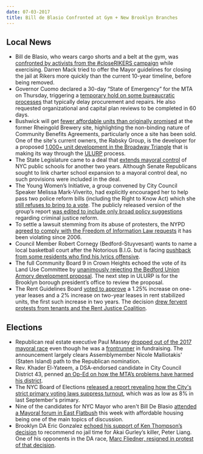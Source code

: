 ```yaml
---
date: 07-03-2017
title: Bill de Blasio Confronted at Gym + New Brooklyn Branches
---
```


## Local News
* Bill de Blasio, who wears cargo shorts and a belt at the gym, was [confronted by activists from the #closeRIKERS campaign](https://www.dnainfo.com/new-york/20170630/park-slope/de-blasio-close-rikers-protesters-gym) while exercising. Darren Mack tried to offer the Mayor guidelines for closing the jail at Rikers more quickly than the current 10-year timeline, before being removed.
* Governor Cuomo declared a 30-day “State of Emergency” for the MTA on Thursday, triggering a [temporary hold on some bureaucratic processes](http://nymag.com/daily/intelligencer/2017/06/what-does-cuomos-mta-state-of-emergency-really-mean.html) that typically delay procurement and repairs. He also requested organizational and capital plan reviews to be completed in 60 days.
* Bushwick will get [fewer affordable units than originally promised](https://www.dnainfo.com/new-york/20170626/bushwick/hpd-housing-affordable-housing-law-department-bushwick-rheingold) at the former Rheingold Brewery site, highlighting the non-binding nature of Community Benefits Agreements, particularly once a site has been sold. One of the site's current owners, the Rabsky Group, is the developer for a proposed [1,000+ unit development in the Broadway Triangle](https://www.dnainfo.com/new-york/20170615/williamsburg/pfizer-affordable-housing-jewish-hispanic-ethnic-tension) that is making its way through the [ULURP](https://citylimits.org/zonein/ulurp-explained/) process.
* The State Legislature came to a deal that [extends mayoral control](https://www.chalkbeat.org/posts/ny/2017/06/29/state-reaches-deal-on-mayoral-control-giving-mayor-bill-de-blasio-a-two-year-extension/) of NYC public schools for another two years. Although Senate Republicans sought to link charter school expansion to a mayoral control deal, no such provisions were included in the deal.
* The Young Women’s Initiative, a group convened by City Council Speaker Melissa Mark-Viverito, had explicitly encouraged her to help pass two police reform bills (including the Right to Know Act) which she [still refuses to bring to a vote](http://www.nydailynews.com/new-york/bronx/nyc-lawyers-urge-mark-viverito-vote-reform-bills-article-1.2943072). The publicly released version of the group’s report [was edited to include only broad policy suggestions](http://www.nydailynews.com/news/politics/city-council-speaker-ignores-police-reform-panel-article-1.3277649) regarding criminal justice reform.
* To settle a lawsuit stemming from its abuse of protesters, the NYPD [agreed to comply with the Freedom of Information Law requests](https://www.villagevoice.com/2017/06/29/to-settle-lawsuit-nypd-promises-to-finally-follow-freedom-of-information-law/) it has been violating since 2006.
* Council Member Robert Cornegy (Bedford-Stuyvesant) wants to name a local basketball court after the Notorious B.I.G. but is facing [pushback from some residents who find his lyrics offensive](http://nypost.com/2017/07/01/beef-in-bed-stuy-over-push-to-name-park-after-biggie-smalls/).
* The full Community Board 9 in Crown Heights echoed the vote of its Land Use Committee by [unanimously rejecting the Bedford Union Armory development proposal](https://www.dnainfo.com/new-york/20170628/crown-heights/bedford-union-armory-redevelopment-rejected-ulurp-cb9-vote). The next step in ULURP is for the Brooklyn borough president’s office to review the proposal.
* The Rent Guidelines Board [voted to approve](https://citylimits.org/2017/06/27/seven-proposals-before-rent-guidelines-board-as-final-vote-nears/) a 1.25% increase on one-year leases and a 2% increase on two-year leases in rent stabilized units, the first such increase in two years. The decision [drew fervent protests from tenants and the Rent Justice Coalition](http://www.brooklynpaper.com/stories/40/26/dtg-rent-justice-coalition-march-rally-2017-06-30-bk.html).

## Elections
* Republican real estate executive Paul Massey [dropped out of the 2017 mayoral race](http://www.crainsnewyork.com/article/20170628/POLITICS/170629873&template=rwd&) even though he was a [frontrunner](https://www.nytimes.com/2017/03/21/nyregion/new-york-city-mayoral-candidate-paul-massey.html) in fundraising. The announcement largely clears Assemblymember Nicole Malliotakis' (Staten Island) path to the Republican nomination.
* Rev. Khader El-Yateem, a DSA-endorsed candidate in City Council District 43, penned [an Op-Ed on how the MTA’s problems have harmed his district](http://www.kingscountypolitics.com/mta-capital-projects-harmful-small-business-commuters/).  
* The NYC Board of Elections [released a report revealing how the City's strict primary voting laws suppress turnout](http://www.gothamgazette.com/city/7036-8-new-report-shows-shockingly-low-voter-turnout-in-nyc), which was as low as 8% in last September's primary.
* Nine of the candidates for NYC Mayor who aren't Bill De Blasio [attended a Mayoral forum in East Flatbush](http://www.kingscountypolitics.com/mayoral-forum-b-list-candidates-score-points) this week with affordable housing being one of the main topics of discussion.
* Brooklyn DA Eric Gonzalez [echoed his support of Ken Thompson’s decision](https://twitter.com/5BoroDefenders/status/880925393099907073) to recommend no jail time for Akai Gurley’s killer, Peter Liang. One of his opponents in the DA race, [Marc Fliedner, resigned in protest of that decision](http://www.huffingtonpost.com/entry/marc-fliedner-makes-history-as-the-first-openly-gay_us_5943f23de4b024b7e0df4b3c).
